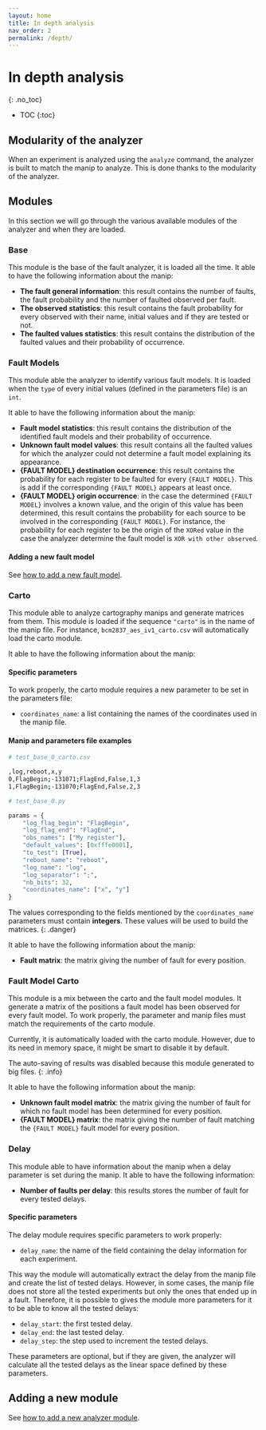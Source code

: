```yaml
---
layout: home
title: In depth analysis
nav_order: 2
permalink: /depth/
---
```


# In depth analysis
{: .no_toc}

<!-- *Last update: {% last_modified_at %}* -->

- TOC
{:toc}

## Modularity of the analyzer
When an experiment is analyzed using the `analyze` command, the analyzer is
built to match the manip to analyze. This is done thanks to the modularity of
the analyzer. 

## Modules
In this section we will go through the various available modules of the analyzer
and when they are loaded.

### Base
This module is the base of the fault analyzer, it is loaded all the time. It
able to have the following information about the manip:
- **The fault general information**: this result contains the number of faults, the
  fault probability and the number of faulted observed per fault.
- **The observed statistics**: this result contains the fault probability for every
  observed with their name, initial values and if they are tested or not.
- **The faulted values statistics**: this result contains the distribution of the
  faulted values and their probability of occurrence.
  
### Fault Models
This module able the analyzer to identify various fault models. It is loaded
when the `type` of every initial values (defined in the parameters file) is an
`int`.

It able to have the following information about the manip:
- **Fault model statistics**: this result contains the distribution of the
  identified fault models and their probability of occurrence.
- **Unknown fault model values**: this result contains all the faulted values
  for which the analyzer could not determine a fault model explaining its
  appearance.
- **{FAULT MODEL} destination occurrence**: this result contains the probability
  for each register to be faulted for every `{FAULT MODEL}`. This is add if the
  corresponding `{FAULT MODEL}` appears at least once.
- **{FAULT MODEL} origin occurrence**: in the case the determined `{FAULT
  MODEL}` involves a known value, and the origin of this value has been
  determined, this result contains the probability for each source to be
  involved in the corresponding `{FAULT MODEL}`. For instance, the probability
  for each register to be the origin of the `XORed` value in the case the
  analyzer determine the fault model is `XOR with other observed`.

#### Adding a new fault model

See [how to add a new fault model]({{site.baseurl}}/dev/fault_models/).

### Carto
This module able to analyze cartography manips and generate matrices from them.
This module is loaded if the sequence `"carto"` is in the name of the manip
file. For instance, `bcm2837_aes_iv1_carto.csv` will automatically load the
carto module.

It able to have the following information about the manip:

#### Specific parameters
To work properly, the carto module requires a new parameter to be set in the
parameters file:
- `coordinates_name`: a list containing the names of the coordinates used in the
  manip file.
  
#### Manip and parameters file examples
```sh
# test_base_0_carto.csv

,log,reboot,x,y
0,FlagBegin;-131071;FlagEnd,False,1,3
1,FlagBegin;-131070;FlagEnd,False,2,3
```

```python
# test_base_0.py

params = {
    "log_flag_begin": "FlagBegin",
    "log_flag_end": "FlagEnd",
    "obs_names": ["My register"],
    "default_values": [0xfffe0001],
    "to_test": [True],
    "reboot_name": "reboot",
    "log_name": "log",
    "log_separator": ";",
    "nb_bits": 32,
    "coordinates_name": ["x", "y"]
}
```

The values corresponding to the fields mentioned by the `coordinates_name`
parameters must contain **integers**. These values will be used to build the
matrices.
{: .danger}

It able to have the following information about the manip:
- **Fault matrix**: the matrix giving the number of fault for every position.

### Fault Model Carto
This module is a mix between the carto and the fault model modules. It generate
a matrix of the positions a fault model has been observed for every fault model.
To work properly, the parameter and manip files must match the requirements of
the carto module.

Currently, it is automatically loaded with the carto module. However, due to its
need in memory space, it might be smart to disable it by default.

The auto-saving of results was disabled because this module generated to big
files. 
{: .info}

It able to have the following information about the manip:
- **Unknown fault model matrix**: the matrix giving the number of fault for
  which no fault model has been determined for every position.
- **{FAULT MODEL} matrix**: the matrix giving the number of fault matching the
  `{FAULT MODEL}` fault model for every position.

### Delay
This module able to have information about the manip when a delay parameter is
set during the manip. It able to have the following information:
- **Number of faults per delay**: this results stores the number of fault for
  every tested delays.

#### Specific parameters
The delay module requires specific parameters to work properly:
- `delay_name`: the name of the field containing the delay information for each
  experiment.
  
This way the module will automatically extract the delay from the manip file and
create the list of tested delays. However, in some cases, the manip file does
not store all the tested experiments but only the ones that ended up in a fault.
Therefore, it is possible to gives the module more parameters for it to be able
to know all the tested delays:

- `delay_start`: the first tested delay.
- `delay_end`: the last tested delay.
- `delay_step`: the step used to increment the tested delays.

These parameters are optional, but if they are given, the analyzer will
calculate all the tested delays as the linear space defined by these parameters.

## Adding a new module
See [how to add a new analyzer module]({{site.baseurl}}/dev/analyzer_modules/).
